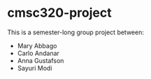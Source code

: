 # cmsc320-project
This is a semester-long group project between:
* Mary Abbago
* Carlo Andanar
* Anna Gustafson
* Sayuri Modi
